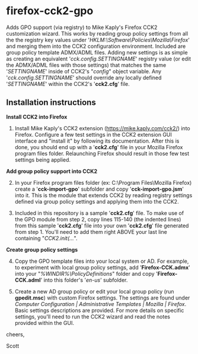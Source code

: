 # firefox-cck2-gpo
Adds GPO support (via registry) to Mike Kaply's Firefox CCK2 customization wizard.  This works by reading group policy settings from all the the registry key values under '*HKLM:\Software\Policies\Mozilla\Firefox*' and merging them into the CCK2 configuration environment. Included are group policy template ADMX/ADML files. Adding new settings is as simple as creating an equivalent '*cck.config.SETTINGNAME*' registry value (or edit the ADMX/ADML files with those settings) that matches the same '*SETTINGNAME*' inside of CCK2's "*config*" object variable. Any '*cck.config.SETTINGNAME*' should override any locally defined '*SETTINGNAME*' within the CCK2's '**cck2.cfg**' file.

Installation instructions
------------------------------

**Install CCK2 into Firefox**

1. Install Mike Kaply's CCK2 extension (https://mike.kaply.com/cck2/) into Firefox. Configure a few test settings in the CCK2 extension GUI interface and "install it" by following its documentation.  After this is done, you should end up with a '**cck2.cfg**' file in your Mozilla Firefox program files folder.  Relaunching Firefox should result in those few test settings being applied.

**Add group policy support into CCK2**

2. In your Firefox program files folder (ex: C:\Program Files\Mozilla Firefox\) create a '**cck-import-gpo**' subfolder and copy '**cck-import-gpo.jsm**' into it. This is the module that extends CCK2 by reading registry settings defined via group policy settings and applying them into the CCK2.

3. Included in this repository is a sample '**cck2.cfg**' file. To make use of the GPO module from step 2, copy lines 115-140 (the indented lines) from this sample '**cck2.cfg**' file into your own '**cck2.cfg**' file generated from step 1.  You'll need to add them right ABOVE your last line containing "*CCK2.init(...*".

**Create group policy settings**

4. Copy the GPO template files into your local system or AD. For example, to experiment with local group policy settings, add '**Firefox-CCK.admx**' into your "*%WINDIR%\PolicyDefinitions*" folder and copy '**Firefox-CCK.adml**' into this folder's '*en-us*' subfolder.

5. Create a new AD group policy or edit your local group policy (run **gpedit.msc**) with custom Firefox settings. The settings are found under *Computer Configuration | Administrative Templates | Mozilla | Firefox*.  Basic settings descriptions are provided.  For more details on specific settings, you'll need to run the CCK2 wizard and read the notes provided within the GUI.

cheers,

Scott
